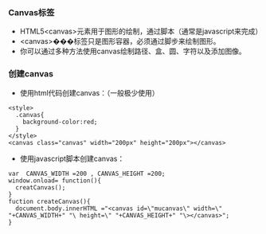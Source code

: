### Canvas标签
*  HTML5\<canvas\>元素用于图形的绘制，通过脚本（通常是javascript来完成）
* \<canvas\>���标签只是图形容器，必须通过脚步来绘制图形。
* 你可以通过多种方法使用canvas绘制路径、盒、圆、字符以及添加图像。

### 创建canvas
* 使用html代码创建canvas：（一般极少使用）
```
<style>
  .canvas{
    background-color:red;
  }
</style>
<canvas class="canvas" width="200px" height="200px"></canvas>
```
* 使用javascript脚本创建canvas：
```
var  CANVAS_WIDTH =200 , CANVAS_HEIGHT =200;
window.onload= function(){
  creatCanvas();
}
fuction createCanvas(){
  document.body.innerHTML ="<canvas id=\"mucanvas\" width=\" "+CANVAS_WIDTH+" "\ height=\" "+CANVAS_HEIGHT+" "\></canvas>";
}
```

